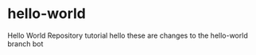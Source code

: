# hello-world
Hello World Repository tutorial
hello these are changes to the hello-world branch bot
